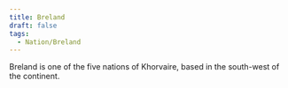 ```yaml
---
title: Breland
draft: false
tags:
  - Nation/Breland
---
```

 
Breland is one of the five nations of Khorvaire, based in the south-west of the continent. 